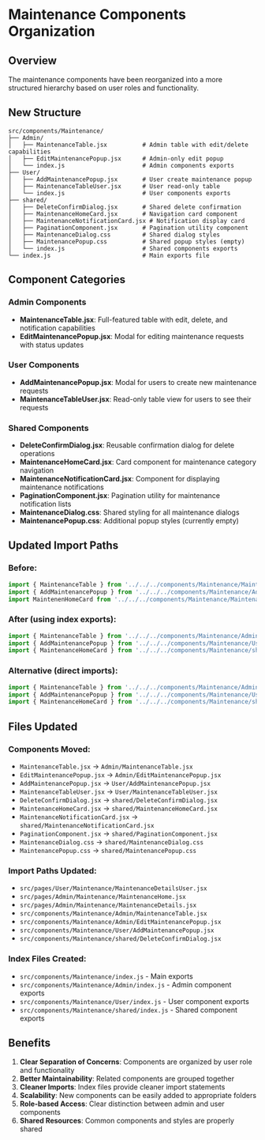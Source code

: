 # Maintenance Components Organization

## Overview
The maintenance components have been reorganized into a more structured hierarchy based on user roles and functionality.

## New Structure

```
src/components/Maintenance/
├── Admin/
│   ├── MaintenanceTable.jsx          # Admin table with edit/delete capabilities
│   ├── EditMaintenancePopup.jsx      # Admin-only edit popup
│   └── index.js                      # Admin components exports
├── User/
│   ├── AddMaintenancePopup.jsx       # User create maintenance popup
│   ├── MaintenanceTableUser.jsx      # User read-only table
│   └── index.js                      # User components exports
├── shared/
│   ├── DeleteConfirmDialog.jsx       # Shared delete confirmation
│   ├── MaintenanceHomeCard.jsx       # Navigation card component
│   ├── MaintenanceNotificationCard.jsx # Notification display card
│   ├── PaginationComponent.jsx       # Pagination utility component
│   ├── MaintenanceDialog.css         # Shared dialog styles
│   ├── MaintenancePopup.css          # Shared popup styles (empty)
│   └── index.js                      # Shared components exports
└── index.js                          # Main exports file
```

## Component Categories

### Admin Components
- **MaintenanceTable.jsx**: Full-featured table with edit, delete, and notification capabilities
- **EditMaintenancePopup.jsx**: Modal for editing maintenance requests with status updates

### User Components  
- **AddMaintenancePopup.jsx**: Modal for users to create new maintenance requests
- **MaintenanceTableUser.jsx**: Read-only table view for users to see their requests

### Shared Components
- **DeleteConfirmDialog.jsx**: Reusable confirmation dialog for delete operations
- **MaintenanceHomeCard.jsx**: Card component for maintenance category navigation
- **MaintenanceNotificationCard.jsx**: Component for displaying maintenance notifications
- **PaginationComponent.jsx**: Pagination utility for maintenance notification lists
- **MaintenanceDialog.css**: Shared styling for all maintenance dialogs
- **MaintenancePopup.css**: Additional popup styles (currently empty)

## Updated Import Paths

### Before:
```javascript
import { MaintenanceTable } from '../../../components/Maintenance/MaintenanceTable.jsx';
import { AddMaintenancePopup } from '../../../components/Maintenance/AddMaintenancePopup.jsx';
import MaintenenHomeCard from '../../../components/Maintenance/MaintenanceHomeCard';
```

### After (using index exports):
```javascript
import { MaintenanceTable } from '../../../components/Maintenance/Admin';
import { AddMaintenancePopup } from '../../../components/Maintenance/User';
import { MaintenanceHomeCard } from '../../../components/Maintenance/shared';
```

### Alternative (direct imports):
```javascript
import { MaintenanceTable } from '../../../components/Maintenance/Admin/MaintenanceTable.jsx';
import { AddMaintenancePopup } from '../../../components/Maintenance/User/AddMaintenancePopup.jsx';
import { MaintenanceHomeCard } from '../../../components/Maintenance/shared/MaintenanceHomeCard.jsx';
```

## Files Updated

### Components Moved:
- `MaintenanceTable.jsx` → `Admin/MaintenanceTable.jsx`
- `EditMaintenancePopup.jsx` → `Admin/EditMaintenancePopup.jsx`
- `AddMaintenancePopup.jsx` → `User/AddMaintenancePopup.jsx`
- `MaintenanceTableUser.jsx` → `User/MaintenanceTableUser.jsx`
- `DeleteConfirmDialog.jsx` → `shared/DeleteConfirmDialog.jsx`
- `MaintenanceHomeCard.jsx` → `shared/MaintenanceHomeCard.jsx`
- `MaintenanceNotificationCard.jsx` → `shared/MaintenanceNotificationCard.jsx`
- `PaginationComponent.jsx` → `shared/PaginationComponent.jsx`
- `MaintenanceDialog.css` → `shared/MaintenanceDialog.css`
- `MaintenancePopup.css` → `shared/MaintenancePopup.css`

### Import Paths Updated:
- `src/pages/User/Maintenance/MaintenanceDetailsUser.jsx`
- `src/pages/Admin/Maintenance/MaintenanceHome.jsx`
- `src/pages/Admin/Maintenance/MaintenanceDetails.jsx`
- `src/components/Maintenance/Admin/MaintenanceTable.jsx`
- `src/components/Maintenance/Admin/EditMaintenancePopup.jsx`
- `src/components/Maintenance/User/AddMaintenancePopup.jsx`
- `src/components/Maintenance/shared/DeleteConfirmDialog.jsx`

### Index Files Created:
- `src/components/Maintenance/index.js` - Main exports
- `src/components/Maintenance/Admin/index.js` - Admin component exports
- `src/components/Maintenance/User/index.js` - User component exports  
- `src/components/Maintenance/shared/index.js` - Shared component exports

## Benefits

1. **Clear Separation of Concerns**: Components are organized by user role and functionality
2. **Better Maintainability**: Related components are grouped together
3. **Cleaner Imports**: Index files provide cleaner import statements
4. **Scalability**: New components can be easily added to appropriate folders
5. **Role-based Access**: Clear distinction between admin and user components
6. **Shared Resources**: Common components and styles are properly shared
